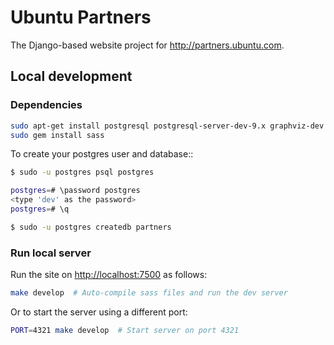 Ubuntu Partners
===

The Django-based website project for <http://partners.ubuntu.com>.

Local development
---

### Dependencies

``` bash
sudo apt-get install postgresql postgresql-server-dev-9.x graphviz-dev rubygems
sudo gem install sass
```

To create your postgres user and database::

``` bash
$ sudo -u postgres psql postgres

postgres=# \password postgres
<type 'dev' as the password>
postgres=# \q

$ sudo -u postgres createdb partners
```

### Run local server

Run the site on <http://localhost:7500> as follows:

``` bash
make develop  # Auto-compile sass files and run the dev server
```

Or to start the server using a different port:

``` bash
PORT=4321 make develop  # Start server on port 4321
```

